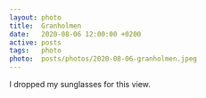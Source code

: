 ```yaml
---
layout: photo
title:  Granholmen
date:   2020-08-06 12:00:00 +0200
active: posts
tags:   photo
photo:  posts/photos/2020-08-06-granholmen.jpeg
---
```


I dropped my sunglasses for this view.
